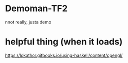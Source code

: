 # Demoman-TF2
 nnot really, justa  demo


# helpful thing (when it loads)
https://lokathor.gitbooks.io/using-haskell/content/opengl/